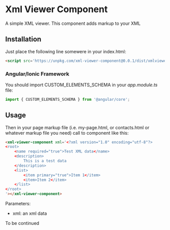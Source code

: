 # Xml Viewer Component
A simple XML viewer. This component adds markup to your XML

## Installation

Just place the following line somewere in your index.html:
```html
<script src='https://unpkg.com/xml-viewer-component@0.0.1/dist/xmlviewercomponent.js'></script>
```

### Angular/Ionic Framework

You should import CUSTOM_ELEMENTS_SCHEMA in your _app.module.ts_ file:
```javascript
import { CUSTOM_ELEMENTS_SCHEMA } from '@angular/core';
```

## Usage

Then in your page markup file (i.e. my-page.html, or contacts.html or whatever markup file you need) call to component like this:
```html
<xml-viewer-component xml='<?xml version="1.0" encoding="utf-8"?>
<root>
    <name required="true">Test XML data</name>
    <description>
        This is a test data
    </description>
    <list>
        <item primary="true">Item 1</item>
        <item>Item 2</item>
    </list>
</root>
'></xml-viewer-component>
```
Parameters:
* xml: an xml data

To be continued